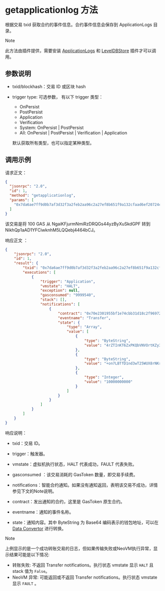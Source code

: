 # getapplicationlog 方法

根据交易 txid 获取合约的事件信息。合约事件信息会保存到 ApplicationLogs 目录。

> [!Note]
>
> 此方法由插件提供，需要安装 [ApplicationLogs](https://github.com/neo-project/neo-modules/releases) 和 [LevelDBStore](https://github.com/neo-project/neo-modules/releases) 插件才可以调用。

## 参数说明

- txid/blockhash：交易 ID 或区块 hash

- trigger type:  可选参数， 有以下 trigger 类型：

  - OnPersist
  - PostPersist
  - Application
  - Verification
  - System: OnPersist | PostPersist
  - All: OnPersist | PostPersist | Verification | Application

  默认获取所有类型，也可以指定某种类型。 

## 调用示例

请求正文：

```json
{
  "jsonrpc": "2.0",
  "id": 1,
  "method": "getapplicationlog",
  "params": [
    "0x7da6ae7ff9d0b7af3d32f3a2feb2aa96c2a27ef8b651f9a132cfaad6ef20724c"
  ]
}
```

该交易是将 100 GAS 从 NgaiKFjurmNmiRzDRQGs44yzByXuSkdGPF 转到 NikhQp1aAD1YFCiwknhM5LQQebj4464bCJ。

响应正文 ：

```json
{
    "jsonrpc": "2.0",
    "id": 1,
    "result": {
        "txid": "0x7da6ae7ff9d0b7af3d32f3a2feb2aa96c2a27ef8b651f9a132cfaad6ef20724c",
        "executions": [
            {
                "trigger": "Application",
                "vmstate": "HALT",
                "exception": null,
                "gasconsumed": "9999540",
                "stack": [],
                "notifications": [
                    {
                        "contract": "0x70e2301955bf1e74cbb31d18c2f96972abadb328",
                        "eventname": "Transfer",
                        "state": {
                            "type": "Array",
                            "value": [
                                {
                                    "type": "ByteString",
                                    "value": "4rZTInKT6ZxPKQbVNVOrtKZy34Y="
                                },
                                {
                                    "type": "ByteString",
                                    "value": "+on7LBTfD1nd3wT25WUX8rNKrus="
                                },
                                {
                                    "type": "Integer",
                                    "value": "10000000000"
                                }
                            ]
                        }
                    }
                ]
            }
        ]
    }
}
```

响应说明：

- txid：交易 ID。

- trigger：触发器。

- vmstate：虚拟机执行状态，HALT 代表成功，FAULT 代表失败。

- gasconsumed ：该交易消耗的 GasToken 数量，即交易手续费。

- notifications：智能合约通知。如果没有通知返回，表明该交易不成功，详情参见下文的Note说明。

- contract：发出通知的合约，这里是 GasToken 原生合约。

- eventname：通知的事件名称。

- state：通知内容。其中 ByteString 为 Base64 编码表示的钱包地址，可以在 [Data Convertor](https://neo.org/converter/index) 进行转换。

> [!Note]
>
> 上例显示的是一个成功转账交易的日志，但如果传输失败或NeoVM执行异常，显示结果可能是以下情况:
>
> - 转账失败: 不返回 Transfer notifications。执行状态 vmstate 显示 `HALT` 且 stack 值为 `False`。
> - NeoVM 异常: 可能返回或不返回 Transfer notifications。执行状态 vmstate 显示 `FAULT` 。
